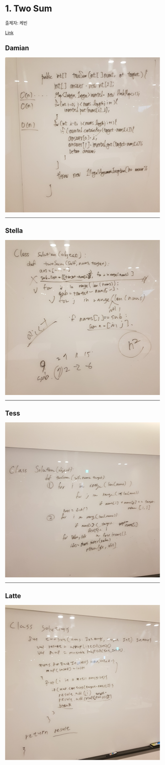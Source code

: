 # 1. Two Sum

출제자: 케빈

[Link](https://leetcode.com/problems/two-sum/)

## Damian
![](./images/20191229_1_damian.jpeg)

---

## Stella
![](./images/20191229_1_stella.jpeg)

---

## Tess
![](./images/20191229_1_tess.jpeg)

---

## Latte
![](./images/20191229_1_latte.jpeg)
